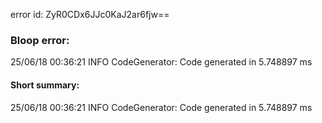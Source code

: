 error id: ZyR0CDx6JJc0KaJ2ar6fjw==
### Bloop error:

25/06/18 00:36:21 INFO CodeGenerator: Code generated in 5.748897 ms
#### Short summary: 

25/06/18 00:36:21 INFO CodeGenerator: Code generated in 5.748897 ms